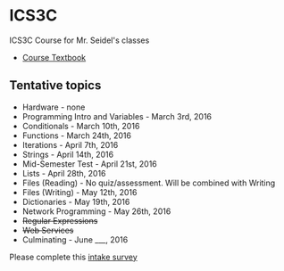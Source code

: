 ICS3C
=====

ICS3C Course for Mr. Seidel's classes

* [Course Textbook](http://www.pythonlearn.com/book.php)

Tentative topics
-------
* Hardware - none
* Programming Intro and Variables - March 3rd, 2016
* Conditionals - March 10th, 2016
* Functions - March 24th, 2016
* Iterations - April 7th, 2016
* Strings - April 14th, 2016
* Mid-Semester Test - April 21st, 2016
* Lists - April 28th, 2016
* Files (Reading) - No quiz/assessment.  Will be combined with Writing
* Files (Writing) - May 12th, 2016
* Dictionaries - May 19th, 2016
* Network Programming - May 26th, 2016
* ~~Regular Expressions~~
* ~~Web Services~~ 
* Culminating - June ___, 2016

Please complete this [intake survey](https://www.surveymonkey.com/r/TN2JR3P)
